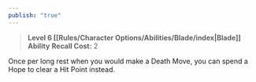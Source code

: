 ```yaml
---
publish: "true"
---
```

> **Level 6 [[Rules/Character Options/Abilities/Blade/index|Blade]] Ability**
> **Recall Cost:** 2

Once per long rest when you would make a Death Move, you can spend a Hope to clear a Hit Point instead.
